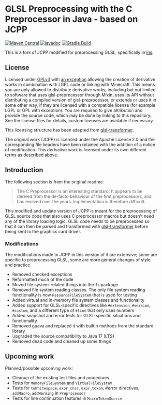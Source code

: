 # GLSL Preprocessing with the C Preprocessor in Java - based on JCPP

[![Maven Central](https://maven-badges.herokuapp.com/maven-central/io.github.douira/glsl-preprocessor/badge.svg)](https://maven-badges.herokuapp.com/maven-central/io.github.douira/glsl-preprocessor)
[![javadoc](https://javadoc.io/badge2/io.github.douira/glsl-preprocessor/javadoc.svg)](https://javadoc.io/doc/io.github.douira/glsl-preprocessor)
[![Gradle Build](https://github.com/douira/glsl-preprocessor/actions/workflows/gradle.yml/badge.svg)](https://github.com/douira/glsl-preprocessor/actions/workflows/gradle.yml)

This is a fork of JCPP modified for preprocessing GLSL, specifically in [Iris](https://github.com/IrisShaders/Iris/).

## License

Licensed under [GPLv3](LICENSE) with [an exception](LICENSE.EXCEPTION) allowing the creation of derivative works in combination with LGPL code or linking with Minecraft. This means you are only allowed to distribute derivative works, including but not limited to software that uses glsl-preprocessor through Mixin, uses its API without distributing a compiled version of glsl-preprocessor, or extends or uses it in some other way, if they are licensed with a compatible license (for example LGPL or GPL with exception). You are required to give attribution and provide the source code, which may be done by linking to this repository. See the license files for details, custom licenses are available if necessary.

This licensing structure has been adapted from [glsl-transformer](https://github.com/IrisShaders/glsl-transformer/blob/main/README.md).

The original work (JCPP) is licensed under the Apache License 2.0 and the corresponding file headers have been retained with the addition of a notice of modification. This derivative work is licensed under its own different terms as described above.

## Introduction

The following section is from the original readme:

> The C Preprocessor is an interesting standard. It appears to be
> derived from the de-facto behaviour of the first preprocessors, and
> has evolved over the years. Implementation is therefore difficult.

This modified and update version of JCPP is meant for the preprocessing of GLSL source code that also uses C preprocessor macros but doesn't need any of the library loading logic. GLSL code needs to be preprocessed so that it can then be parsed and transformed with [glsl-transformer](https://github.com/IrisShaders/glsl-transformer) before being sent to the graphics card driver.

### Modifications

The modifications made to JCPP in this version of it are extensive; some are specific to preprocessing GLSL, some are more general changes of style and practice.

- Removed checked exceptions
- Reformatted much of the code
- Moved file system-related things into the `fs` package
- Removed file system reading classes. The only file system reading functionality is now `ResourceFileSystem` that is used for testing
- Added virtual and in-memory file system classes and functionality
- Added support for GLSL-specific directives like `#extension`, `#version`, `#custom`, and a different type of `#line` that only uses numbers
- Added snapshot and error tests for GLSL-specific situations and functionality
- Removed guava and replaced it with builtin methods from the standard library
- Upgraded the source compatibility to Java 17 (LTS)
- Removed dead code and cleaned up some things

## Upcoming work

Planned/possible upcoming work:

- Cleanup of the existing test files and procedures
- Tests for `MemoryFileSystem` and `VirtualFileSystem`
- Tests for `toWhitespace`, `expr_char`, `expr_token`, #error directives, `addMacro`, `addWarning` in `Preprocessor`
- Tests for line continuation features in `MacroTokenSource`
